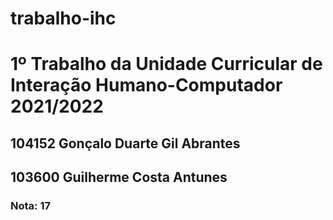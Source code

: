 # trabalho-ihc
<h1>1º Trabalho da Unidade Curricular de Interação Humano-Computador 2021/2022</h1>

<h2>104152 Gonçalo Duarte Gil Abrantes</h2>
<h2>103600 Guilherme Costa Antunes</h2>
<h3>Nota: 17</h3>
